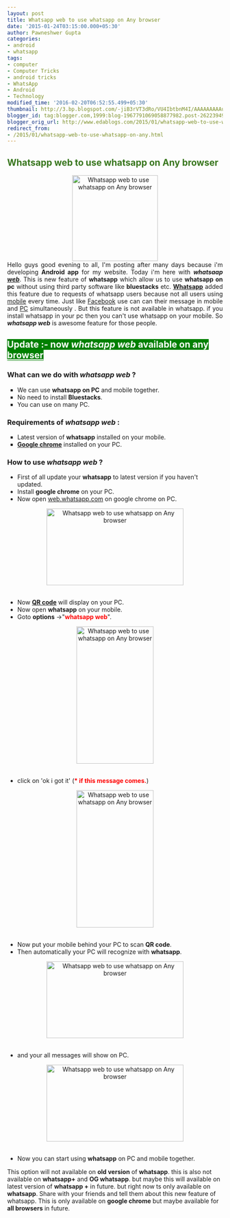 ```yaml
---
layout: post
title: Whatsapp web to use whatsapp on Any browser
date: '2015-01-24T03:15:00.000+05:30'
author: Pawneshwer Gupta
categories:
- android
- whatsapp
tags:
- computer
- Computer Tricks
- android tricks
- WhatsApp
- Android
- Technology
modified_time: '2016-02-20T06:52:55.499+05:30'
thumbnail: http://3.bp.blogspot.com/-jiB3rVT3dRo/VU4IbtbnM4I/AAAAAAAAAuU/9ydaW7B9SNU/s72-c/whatsapp-web.jpg
blogger_id: tag:blogger.com,1999:blog-1967791069058877982.post-2622394938179852442
blogger_orig_url: http://www.edablogs.com/2015/01/whatsapp-web-to-use-whatsapp-on-any.html
redirect_from:
- /2015/01/whatsapp-web-to-use-whatsapp-on-any.html
---
```


<div dir="ltr" style="text-align: left;" trbidi="on"><div style="text-align: justify;"><h2><span style="color: #38761d;">Whatsapp web to use whatsapp on Any browser</span></h2><div class="separator" style="clear: both; text-align: center;"><a href="http://3.bp.blogspot.com/-jiB3rVT3dRo/VU4IbtbnM4I/AAAAAAAAAuU/9ydaW7B9SNU/s1600/whatsapp-web.jpg" imageanchor="1" style="margin-left: 1em; margin-right: 1em;"><img alt="Whatsapp web to use whatsapp on Any browser" border="0" height="200" src="http://3.bp.blogspot.com/-jiB3rVT3dRo/VU4IbtbnM4I/AAAAAAAAAuU/9ydaW7B9SNU/s200/whatsapp-web.jpg" title="Whatsapp web to use whatsapp on Any browser" width="200" /></a></div>Hello guys good evening to all, I'm posting after many days because i'm developing <b>Android app</b> for my website. Today i'm here with <i><b>whatsaap <a class="zem_slink" href="http://en.wikipedia.org/wiki/Web_browser" rel="wikipedia" target="_blank" title="Web browser">web</a></b></i>. This is new feature of <b>whatsapp</b> which allow us to use <b>whatsapp on pc</b> without using third party software like <b>bluestacks</b> etc. <b><a class="zem_slink" href="http://en.wikipedia.org/wiki/WhatsApp" rel="wikipedia" target="_blank" title="WhatsApp">Whatsapp</a></b> added this feature due to requests of whatsapp users because not all users using <a class="zem_slink" href="http://en.wikipedia.org/wiki/Mobile_app" rel="wikipedia" target="_blank" title="Mobile app">mobile</a> every time. Just like <a class="zem_slink" href="http://en.wikipedia.org/wiki/Facebook" rel="wikipedia" target="_blank" title="Facebook">Facebook</a> use can can their message in mobile and <a class="zem_slink" href="http://en.wikipedia.org/wiki/Personal_computer" rel="wikipedia" target="_blank" title="Personal computer">PC</a> simultaneously&nbsp;. But this feature is not available in whatsapp. if you install whatsapp in your pc then you can't use whatsapp on your mobile. So <i><b>whatsapp web</b></i> is awesome feature for those people.</div><h2><span style="background-color: green; color: white;">Update :- now <i>whatsapp web</i> available on any <a class="zem_slink" href="http://en.wikipedia.org/wiki/Web_browser" rel="wikipedia" style="background-color: green; color: white;" target="_blank" title="Web browser">browser</a></span></h2><h3><div class="alert alert-question" role="alert">What can we do with <i>whatsapp web</i> ?</div></h3><ul style="list-style-type: square;"><li>We can use <b>whatsapp on PC</b> and mobile together.</li><li>No need to install <b>Bluestacks</b>.</li><li>You can use on many PC.</li></ul><h3><div class="alert alert-info" role="alert">Requirements of <i>whatsapp web</i> :</div></h3><ul style="list-style-type: square;"><li>Latest version of <b>whatsapp</b> installed on your mobile.</li><li><b><a class="zem_slink" href="http://en.wikipedia.org/wiki/Google_Chrome" rel="wikipedia" target="_blank" title="Google Chrome">Google chrome</a></b> installed on your PC.</li></ul><h3><div class="alert alert-question" role="alert">How to use <i>whatsapp web</i> ?</div></h3><ul><li>First of all update your <b>whatsapp</b> to latest version if you haven't updated.</li><li>Install <b>google chrome</b> on your PC.</li><li>Now open <a href="https://web.whatsapp.com/" target="_blank" title="Whatsapp web">web.whatsapp.com</a> on google chrome on PC.</li></ul><div class="separator" style="clear: both; text-align: center;"><a href="http://4.bp.blogspot.com/-BfgSlaPeUw0/VU4JBv3q_TI/AAAAAAAAAuc/B96-aO9Rbyg/s1600/Screenshot-78.png" imageanchor="1" style="margin-left: 1em; margin-right: 1em;"><img alt="Whatsapp web to use whatsapp on Any browser" border="0" height="179" src="http://4.bp.blogspot.com/-BfgSlaPeUw0/VU4JBv3q_TI/AAAAAAAAAuc/B96-aO9Rbyg/s320/Screenshot-78.png" title="Whatsapp web to use whatsapp on Any browser" width="320" /></a></div><br /><ul></ul><ul><li>Now <b><a class="zem_slink" href="http://en.wikipedia.org/wiki/QR_code" rel="wikipedia" target="_blank" title="QR code">QR code</a></b> will display on your PC.</li><li>Now open <b>whatsapp</b> on your mobile.</li><li>Goto <b>options</b> -&gt;"<span style="color: red;"><b>whatsapp web</b></span>".</li></ul><div class="separator" style="clear: both; text-align: center;"><a href="http://1.bp.blogspot.com/-O_mNymkgAJk/VU4JEs3k-HI/AAAAAAAAAu0/ERpdWc71kvo/s1600/Screenshot_2015-01-23-21-15-35.jpg" imageanchor="1" style="margin-left: 1em; margin-right: 1em;"><img alt="Whatsapp web to use whatsapp on Any browser" border="0" height="320" src="http://1.bp.blogspot.com/-O_mNymkgAJk/VU4JEs3k-HI/AAAAAAAAAu0/ERpdWc71kvo/s320/Screenshot_2015-01-23-21-15-35.jpg" title="Whatsapp web to use whatsapp on Any browser" width="180" /></a></div><br /><ul></ul><ul><li>click on 'ok i got it' (<span style="color: red;"><b>* if this message comes.</b></span>)</li></ul><div class="separator" style="clear: both; text-align: center;"><a href="http://3.bp.blogspot.com/-qM65IL8tGHo/VU4JEwRRC2I/AAAAAAAAAu4/TOmEoKnW-3w/s1600/Screenshot_2015-01-23-21-15-58.jpg" imageanchor="1" style="margin-left: 1em; margin-right: 1em;"><img alt="Whatsapp web to use whatsapp on Any browser" border="0" height="320" src="http://3.bp.blogspot.com/-qM65IL8tGHo/VU4JEwRRC2I/AAAAAAAAAu4/TOmEoKnW-3w/s320/Screenshot_2015-01-23-21-15-58.jpg" title="Whatsapp web to use whatsapp on Any browser" width="180" /></a></div><br /><ul></ul><ul><li>Now put your mobile behind your PC to scan <b>QR code</b>.</li><li>Then automatically your PC will recognize with <b>whatsapp</b>.</li></ul><div class="separator" style="clear: both; text-align: center;"><a href="http://1.bp.blogspot.com/-SybjV0K_3UM/VU4JCXAFHoI/AAAAAAAAAug/C3v3Cd4ziJc/s1600/Screenshot-79.png" imageanchor="1" style="margin-left: 1em; margin-right: 1em;"><img alt="Whatsapp web to use whatsapp on Any browser" border="0" height="179" src="http://1.bp.blogspot.com/-SybjV0K_3UM/VU4JCXAFHoI/AAAAAAAAAug/C3v3Cd4ziJc/s320/Screenshot-79.png" title="Whatsapp web to use whatsapp on Any browser" width="320" /></a></div><br /><ul></ul><ul><li>and your all messages will show on PC.</li></ul><div class="separator" style="clear: both; text-align: center;"><a href="http://3.bp.blogspot.com/-4wVBPFUY6ao/VU4JDd6GLPI/AAAAAAAAAus/ROVy3d-fato/s1600/Screenshot-77.png" imageanchor="1" style="margin-left: 1em; margin-right: 1em;"><img alt="Whatsapp web to use whatsapp on Any browser" border="0" height="179" src="http://3.bp.blogspot.com/-4wVBPFUY6ao/VU4JDd6GLPI/AAAAAAAAAus/ROVy3d-fato/s320/Screenshot-77.png" title="Whatsapp web to use whatsapp on Any browser" width="320" /></a></div><br /><ul></ul><ul><li>Now you can start using <b>whatsapp</b> on PC and mobile together.</li></ul>This option will not available on <b>old version</b> of <b>whatsapp</b>. this is also not available on <b>whatsapp+</b> and <b>OG whatsapp</b>. but maybe this will available on latest version of <b>whatsapp +</b> in future. but right now ts only available on <b>whatsapp</b>. Share with your friends and tell them about this new feature of whatsapp. This is only available on <b>google chrome</b> but maybe available for <b>all browsers</b> in future.</div>